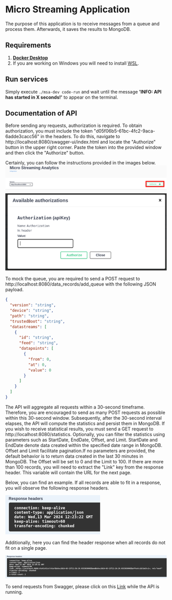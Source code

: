 # Micro Streaming Application
The purpose of this application is to receive messages from a queue and process them. Afterwards, it saves the results to MongoDB.

## Requirements
1. **[Docker Desktop](https://www.docker.com/products/docker-desktop/)**
2. If you are working on Windows you will need to install [WSL](https://learn.microsoft.com/en-us/windows/wsl/install).

## Run services
Simply execute `./msa-dev code-run` and wait until the message **'INFO: API has started in X seconds!'** to appear on the terminal.

## Documentation of API

Before sending any requests, authorization is required. To obtain authorization, you must include the token "d05f06b5-61bc-4fc2-9aca-6adde3cacc56" in the headers. To do this, navigate to http://localhost:8080/swagger-ui/index.html and locate the "Authorize" button in the upper right corner. Paste the token into the provided window and then click the "Authorize" button.

Certainly, you can follow the instructions provided in the images below.
![Auth button location](./img/auth-button-location.png)
![Authorize](./img/authorize.png)

To mock the queue, you are required to send a POST request to http://localhost:8080/data_records/add_queue with the following JSON payload.
```json
{
  "version": "string",
  "device": "string",
  "path": "string",
  "trustedBoot": "string",
  "datastreams": [
    {
      "id": "string",
      "feed": "string",
      "datapoints": [
        {
          "from": 0,
          "at": 0,
          "value": 0
        }
      ]
    }
  ]
}
```

The API will aggregate all requests within a 30-second timeframe. Therefore, you are encouraged to send as many POST requests as possible within this 30-second window. Subsequently, after the 30-second interval elapses, the API will compute the statistics and persist them in MongoDB. If you wish to receive statistical results, you must send a GET request to http://localhost:8080/statistics. Optionally, you can filter the statistics using parameters such as StartDate, EndDate, Offset, and Limit. StartDate and EndDate denote data created within the specified date range in MongoDB. Offset and Limit facilitate pagination.If no parameters are provided, the default behavior is to return data created in the last 30 minutes in MongoDB. The Offset will be set to 0 and the Limit to 100. If there are more than 100 records, you will need to extract the "Link" key from the response header. This variable will contain the URL for the next page.


Below, you can find an example. If all records are able to fit in a response, you will observe the following response headers.

![Header response fit all records in a page](./img/no-pagination.png)

Additionally, here you can find the header response when all records do not fit on a single page.

![Header response does not fit all records in a page](./img/pagination.png)

To send requests from Swagger, please click on this [Link](http://localhost:8080/swagger-ui/index.html#) while the API is running.
